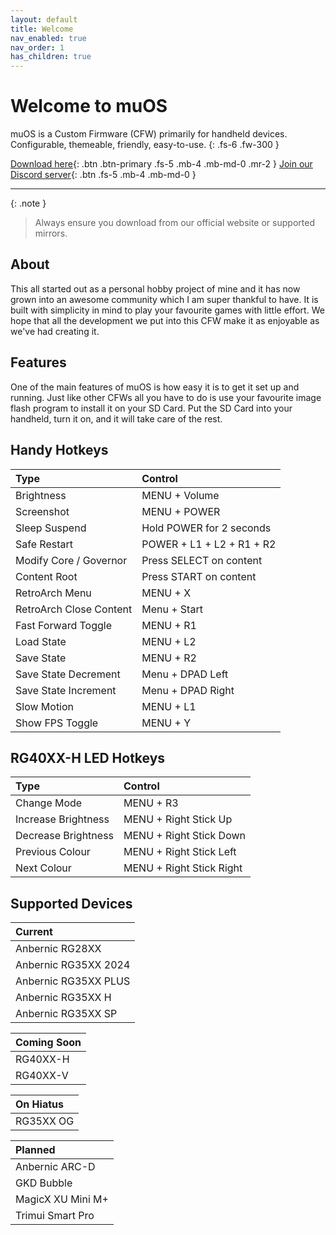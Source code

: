 ```yaml
---
layout: default
title: Welcome
nav_enabled: true
nav_order: 1
has_children: true
---
```


# Welcome to muOS
muOS is a Custom Firmware (CFW) primarily for handheld devices.  Configurable, themeable, friendly, easy-to-use.
{: .fs-6 .fw-300 }

[Download here](https://dl.muos.dev){: .btn .btn-primary .fs-5 .mb-4 .mb-md-0 .mr-2 }
[Join our Discord server](https://discord.gg/USS5ybVtDz){: .btn .fs-5 .mb-4 .mb-md-0 }

***

{: .note }
> Always ensure you download from our official website or supported mirrors.

## About
This all started out as a personal hobby project of mine and it has now grown into an awesome community which I am super thankful to have. It is built with simplicity in mind to play your favourite games with little effort. We hope that all the development we put into this CFW make it as enjoyable as we've had creating it.

## Features
One of the main features of muOS is how easy it is to get it set up and running. Just like other CFWs all you have to do is use your favourite image flash program to install it on your SD Card. Put the SD Card into your handheld, turn it on, and it will take care of the rest.

## Handy Hotkeys

| Type                    | Control                  |
|:------------------------|:-------------------------|
| Brightness              | MENU + Volume            |
| Screenshot              | MENU + POWER             |
| Sleep Suspend           | Hold POWER for 2 seconds |
| Safe Restart            | POWER + L1 + L2 + R1 + R2|
| Modify Core / Governor  | Press SELECT on content  |
| Content Root            | Press START on content   |
| RetroArch Menu          | MENU + X                 |
| RetroArch Close Content | Menu + Start             |
| Fast Forward Toggle     | MENU + R1                |
| Load State              | MENU + L2                |
| Save State              | MENU + R2                |
| Save State Decrement    | Menu + DPAD Left         |
| Save State Increment    | Menu + DPAD Right        |
| Slow Motion             | MENU + L1                |
| Show FPS Toggle         | MENU + Y                 |

## RG40XX-H LED Hotkeys

| Type                    | Control                  |
|:------------------------|:-------------------------|
| Change Mode             | MENU + R3                |
| Increase Brightness     | MENU + Right Stick Up    |
| Decrease Brightness     | MENU + Right Stick Down  |
| Previous Colour         | MENU + Right Stick Left  |
| Next Colour             | MENU + Right Stick Right |


## Supported Devices

| Current              |
|:---------------------|
| Anbernic RG28XX      |
| Anbernic RG35XX 2024 |
| Anbernic RG35XX PLUS |
| Anbernic RG35XX H    |
| Anbernic RG35XX SP   |

| Coming Soon       |
|:------------------|
| RG40XX-H          |
| RG40XX-V          |

| On Hiatus |
|:----------|
| RG35XX OG |

| Planned           |
|:------------------|
| Anbernic ARC-D    |
| GKD Bubble        |
| MagicX XU Mini M+ |
| Trimui Smart Pro  |

<div itemscope itemtype="https://schema.org/WebSite">
  <meta itemprop="url" content="https://muos.dev"/>
  <meta itemprop="name" content="muOS - Custom Firmware"/>
</div>
